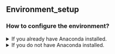 ## Environment_setup

### How to configure the environment?

<details><summary> If you already have Anaconda installed. </summary>
<p>
If you already have anaconda installed, it's great! You will only need to run the following command in your command line / terminal / bash, after navigating to this folder.

```
conda env create -f DeepContrast.yml
```

Anaconda shall be able to configure the environment correctly.

<details><summary> If it works. </summary>
<p>
  Congrats! Nothing else to say.
</p>
</details>

<details><summary> If it doesn't work. </summary>
<p>
You may need to manually install the packages.
  
  You have the following options.
  
  <details><summary> 1. The exhaustive (but maybe unnecessary) list, directly exported from the environment where we developed the model, can be found here. </summary>
<p>
  
```
channels:
  - simpleitk
  - bioconda
  - anaconda
  - conda-forge
  - defaults
dependencies:
  - _pytorch_select=0.2=gpu_0
  - alabaster=0.7.12=py37_0
  - argh=0.26.2=py37_0
  - asn1crypto=1.2.0=py37_0
  - astroid=2.3.3=py37_0
  - atomicwrites=1.3.0=py37_1
  - attrs=19.3.0=py_0
  - autopep8=1.4.4=py_0
  - babel=2.7.0=py_0
  - backcall=0.1.0=py37_0
  - blas=1.0=mkl
  - bleach=3.1.0=py37_0
  - ca-certificates=2020.4.5.2=hecda079_0
  - certifi=2020.4.5.2=py37hc8dfbb8_0
  - cffi=1.13.2=py37h2e261b9_0
  - chardet=3.0.4=py37_1003
  - cloudpickle=1.2.2=py_0
  - cryptography=2.8=py37h1ba5d50_0
  - cudatoolkit=10.0.130=0
  - cudnn=7.6.5=cuda10.0_0
  - cycler=0.10.0=py37_0
  - cytoolz=0.10.1=py37h7b6447c_0
  - dask-core=2.9.0=py_0
  - dbus=1.13.12=h746ee38_0
  - decorator=4.4.1=py_0
  - defusedxml=0.6.0=py_0
  - diff-match-patch=20181111=py_0
  - docutils=0.15.2=py37_0
  - entrypoints=0.3=py37_0
  - expat=2.2.6=he6710b0_0
  - fastdtw=0.2.0=py_1
  - flake8=3.7.9=py37_0
  - fontconfig=2.13.0=h9420a91_0
  - freetype=2.9.1=h8a8886c_1
  - future=0.18.2=py37_0
  - git=2.23.0=pl526hacde149_0
  - glib=2.56.2=hd408876_0
  - gmp=6.1.2=hb3b607b_0
  - gst-plugins-base=1.14.0=hbbd80ab_1
  - gstreamer=1.14.0=hb453b48_1
  - h5py=2.9.0=py37h7918eee_0
  - hdf5=1.10.4=hb1b8bf9_0
  - icu=58.2=h211956c_0
  - idna=2.8=py37_0
  - imageio=2.6.1=py37_0
  - imagesize=1.1.0=py37_0
  - importlib_metadata=1.3.0=py37_0
  - intel-openmp=2019.5=281
  - intervaltree=3.0.2=py_0
  - ipykernel=5.1.3=py37h39e3cac_0
  - ipython=7.10.2=py37h39e3cac_0
  - ipython_genutils=0.2.0=py37_0
  - ipywidgets=7.5.1=py_0
  - isort=4.3.21=py37_0
  - jedi=0.14.1=py37_0
  - jeepney=0.4.1=py_0
  - jinja2=2.10.3=py_0
  - joblib=0.14.1=py_0
  - jpeg=9b=habf39ab_1
  - json5=0.8.5=py_0
  - jsonschema=3.2.0=py37_0
  - jupyter=1.0.0=py37_7
  - jupyter_client=5.3.4=py37_0
  - jupyter_console=6.0.0=py37_0
  - jupyter_core=4.6.1=py37_0
  - jupyterlab=1.2.4=pyhf63ae98_0
  - jupyterlab_server=1.0.6=py_0
  - keyring=20.0.0=py37_0
  - kiwisolver=1.1.0=py37he6710b0_0
  - krb5=1.16.4=h173b8e3_0
  - lazy-object-proxy=1.4.3=py37h7b6447c_0
  - libcurl=7.67.0=h20c2e04_0
  - libedit=3.1.20181209=hc058e9b_0
  - libffi=3.2.1=h4deb6c0_3
  - libgcc-ng=9.1.0=hdf63c60_0
  - libgfortran-ng=7.3.0=hdf63c60_0
  - libpng=1.6.37=hbc83047_0
  - libsodium=1.0.16=h1bed415_0
  - libspatialindex=1.9.3=he6710b0_0
  - libssh2=1.8.2=h1ba5d50_0
  - libstdcxx-ng=9.1.0=hdf63c60_0
  - libtiff=4.1.0=h2733197_0
  - libuuid=1.0.3=h1bed415_2
  - libxcb=1.13=h1bed415_1
  - libxml2=2.9.9=hea5a465_1
  - markupsafe=1.1.1=py37h7b6447c_0
  - matplotlib=3.1.1=py37h5429711_0
  - matplotlib-base=3.1.3=py37hef1b27d_0
  - mccabe=0.6.1=py37_1
  - mistune=0.8.4=py37h7b6447c_0
  - mkl=2019.5=281
  - mkl-service=2.3.0=py37he904b0f_0
  - mkl_fft=1.0.15=py37ha843d7b_0
  - mkl_random=1.1.0=py37hd6b4f25_0
  - more-itertools=8.0.2=py_0
  - nbconvert=5.6.1=py37_0
  - nbformat=4.4.0=py37_0
  - ncurses=6.1=he6710b0_1
  - networkx=2.4=py_0
  - nibabel=3.0.0=py_0
  - nilearn=0.6.2=pyh5ca1d4c_0
  - ninja=1.9.0=py37hfd86e86_0
  - notebook=6.0.2=py37_0
  - numpy=1.17.4=py37hc1035e2_0
  - numpy-base=1.17.4=py37hde5b4d6_0
  - numpydoc=0.9.1=py_0
  - olefile=0.46=py37_0
  - openssl=1.1.1g=h516909a_0
  - packaging=19.2=py_0
  - pandas=0.25.3=py37he6710b0_0
  - pandoc=2.2.3.2=0
  - pandocfilters=1.4.2=py37_1
  - parso=0.5.2=py_0
  - pathtools=0.1.2=py_1
  - patsy=0.5.1=py37_0
  - pcre=8.43=he6710b0_0
  - perl=5.26.2=h14c3975_0
  - pexpect=4.7.0=py37_0
  - pickleshare=0.7.5=py37_0
  - pillow=6.2.1=py37h34e0f95_0
  - pip=20.0.2=py37_1
  - pluggy=0.13.1=py37_0
  - prometheus_client=0.7.1=py_0
  - prompt_toolkit=2.0.9=py37_0
  - psutil=5.6.7=py37h7b6447c_0
  - ptyprocess=0.6.0=py37_0
  - pycodestyle=2.5.0=py37_0
  - pycparser=2.19=py37_0
  - pydicom=1.3.0=py_0
  - pydocstyle=4.0.1=py_0
  - pyflakes=2.1.1=py37_0
  - pygments=2.5.2=py_0
  - pylint=2.4.4=py37_0
  - pympler=0.7=py_0
  - pyopenssl=19.1.0=py37_0
  - pyparsing=2.4.5=py_0
  - pyqt=5.9.2=py37h22d08a2_1
  - pyrsistent=0.15.6=py37h7b6447c_0
  - pysocks=1.7.1=py37_0
  - python=3.7.5=h0371630_0
  - python-dateutil=2.8.1=py_0
  - python-jsonrpc-server=0.3.2=py_0
  - python-language-server=0.31.2=py37_0
  - python_abi=3.7=1_cp37m
  - pytorch=1.3.1=cuda100py37h53c1284_0
  - pytz=2019.3=py_0
  - pywavelets=1.1.1=py37h7b6447c_0
  - pyxdg=0.26=py_0
  - pyyaml=5.2=py37h7b6447c_0
  - pyzmq=18.1.0=py37he6710b0_0
  - qdarkstyle=2.7=py_0
  - qt=5.9.7=h5867ecd_1
  - qtawesome=0.6.0=py_0
  - qtconsole=4.6.0=py_0
  - qtpy=1.9.0=py_0
  - readline=7.0=h7b6447c_5
  - requests=2.22.0=py37_1
  - rope=0.14.0=py_0
  - rtree=0.8.3=py37_0
  - scikit-image=0.15.0=py37he6710b0_0
  - scikit-learn=0.22=py37hd81dba3_0
  - scipy=1.3.2=py37h7c811a0_0
  - seaborn=0.9.0=pyh91ea838_1
  - secretstorage=3.1.1=py37_0
  - send2trash=1.5.0=py37_0
  - setuptools=42.0.2=py37_0
  - simpleitk=1.2.4=py37hf484d3e_0
  - sip=4.19.13=py37he6710b0_0
  - six=1.13.0=py37_0
  - snowballstemmer=2.0.0=py_0
  - sortedcontainers=2.1.0=py37_0
  - sphinx=2.3.0=py_0
  - sphinxcontrib-applehelp=1.0.1=py_0
  - sphinxcontrib-devhelp=1.0.1=py_0
  - sphinxcontrib-htmlhelp=1.0.2=py_0
  - sphinxcontrib-jsmath=1.0.1=py_0
  - sphinxcontrib-qthelp=1.0.2=py_0
  - sphinxcontrib-serializinghtml=1.1.3=py_0
  - spyder=4.0.0=py37_0
  - spyder-kernels=1.8.1=py37_0
  - sqlite=3.30.1=h7b6447c_0
  - statsmodels=0.10.1=py37hdd07704_0
  - terminado=0.8.3=py37_0
  - testpath=0.4.4=py_0
  - tk=8.6.8=hbc83047_0
  - toolz=0.10.0=py_0
  - torchvision=0.4.2=cuda100py37hecfc37a_0
  - tornado=6.0.3=py37h7b6447c_0
  - tqdm=4.43.0=py_0
  - traitlets=4.3.3=py37_0
  - ujson=1.35=py37h14c3975_0
  - urllib3=1.25.7=py37_0
  - watchdog=0.9.0=py37_1
  - wcwidth=0.1.7=py37_0
  - webencodings=0.5.1=py37_1
  - wheel=0.33.6=py37_0
  - widgetsnbextension=3.5.1=py37_0
  - wrapt=1.11.2=py37h7b6447c_0
  - wurlitzer=2.0.0=py37_0
  - xlrd=1.2.0=py37_0
  - xz=5.2.4=h14c3975_4
  - yaml=0.1.7=h96e3832_1
  - yapf=0.28.0=py_0
  - zeromq=4.3.1=he6710b0_3
  - zipp=0.6.0=py_0
  - zlib=1.2.11=h7b6447c_3
  - zstd=1.3.7=h0b5b093_0
  - pip:
    - absl-py==0.9.0
    - click==7.1.1
    - mpmath==1.1.0
    - pytorch-msssim==0.1
    - robust-loss-pytorch==0.0.2
    - torch-dct==0.1.5
    - torchio==0.13.16
```
</p>
</details>



<details><summary> 2. As a shortcut, you can try the following commands. We tested it on a Windows computer to reproduce an environment that can run the scripts. </summary>
<p>

```
conda create -n DeepContrast

conda activate DeepContrast
conda install python=3.7 numpy scipy scikit-image scikit-learn -c anaconda
conda install pytorch torchvision cudatoolkit=10.2 -c pytorch
conda install nibabel -c conda-forge
```

</p>
</details>
  
</p>
</details>


</p>
</details>


<details><summary> If you do not have Anaconda installed. </summary>
<p>
  You can refer to [this tutorial!](https://github.com/RnR-2018/Deep-learning-with-PyTorch-and-GCP/tree/master/Step01_manage_anaconda_on_GCP).
</p>
</details>
